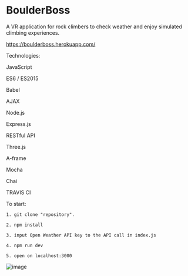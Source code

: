 # BoulderBoss
A VR application for rock climbers to check weather and enjoy simulated climbing experiences.

https://boulderboss.herokuapp.com/

  Technologies:

JavaScript

ES6 / ES2015

Babel

AJAX

Node.js

Express.js

RESTful API

Three.js

A-frame

Mocha

Chai

TRAVIS CI

To start:

    1. git clone "repository".

    2. npm install

    3. input Open Weather API key to the API call in index.js

    4. npm run dev

    5. open on localhost:3000

![image](https://cloud.githubusercontent.com/assets/23460835/23146692/db8dd59e-f78d-11e6-8033-54020d18425d.png)

